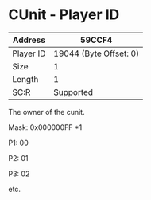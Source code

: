
#  CUnit - Player ID
Address   | 59CCF4
----------|-------------
Player ID | 19044 (Byte Offset: 0)
Size 	  | 1
Length 	  | 1
SC:R      | Supported

The owner of the cunit.

Mask: 0x000000FF *1

P1: 00
P2: 01
P3: 02
etc.
